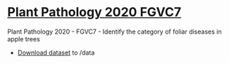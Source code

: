 # [Plant Pathology 2020 FGVC7](https://www.kaggle.com/c/plant-pathology-2020-fgvc7/overview)
Plant Pathology 2020 - FGVC7 - Identify the category of foliar diseases in apple trees

- [Download dataset](https://www.kaggle.com/c/plant-pathology-2020-fgvc7/data) to /data

